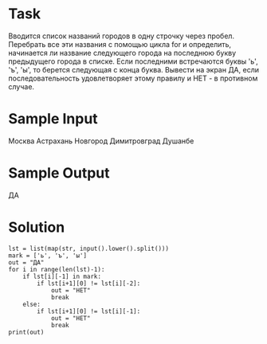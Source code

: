 # Task
Вводится список названий городов в одну строчку через пробел. Перебрать все эти названия с помощью цикла for и определить, начинается ли название следующего города на последнюю букву предыдущего города в списке. Если последними встречаются буквы 'ь', 'ъ', 'ы', то берется следующая с конца буква. Вывести на экран ДА, если последовательность удовлетворяет этому правилу и НЕТ - в противном случае.

# Sample Input
Москва Астрахань Новгород Димитровград Душанбе

# Sample Output
ДА

# Solution
```
lst = list(map(str, input().lower().split()))
mark = ['ь', 'ъ', 'ы']
out = "ДА"
for i in range(len(lst)-1):
    if lst[i][-1] in mark:
        if lst[i+1][0] != lst[i][-2]:
            out = "НЕТ"
            break
    else:
        if lst[i+1][0] != lst[i][-1]:
            out = "НЕТ"
            break  
print(out)
```